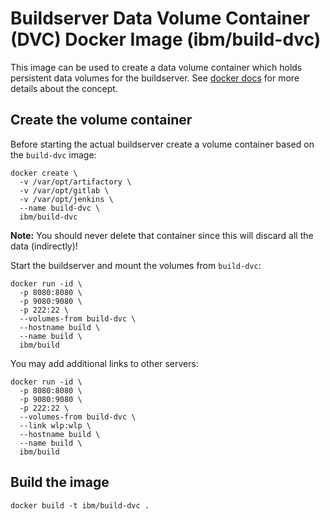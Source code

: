 # Buildserver Data Volume Container (DVC) Docker Image (ibm/build-dvc)

This image can be used to create a data volume container which holds persistent data volumes for the buildserver. See [docker docs](http://docs.docker.com/v1.8/userguide/dockervolumes/#creating-and-mounting-a-data-volume-container) for more details about the concept.

## Create the volume container

Before starting the actual buildserver create a volume container based on the `build-dvc` image:

```
docker create \
  -v /var/opt/artifactory \
  -v /var/opt/gitlab \
  -v /var/opt/jenkins \
  --name build-dvc \
  ibm/build-dvc
```

**Note:** You should never delete that container since this will discard all the data (indirectly)!

Start the buildserver and mount the volumes from `build-dvc`:

```
docker run -id \
  -p 8080:8080 \
  -p 9080:9080 \
  -p 222:22 \
  --volumes-from build-dvc \
  --hostname build \
  --name build \
  ibm/build
```

You may add additional links to other servers:

```
docker run -id \
  -p 8080:8080 \
  -p 9080:9080 \
  -p 222:22 \
  --volumes-from build-dvc \
  --link wlp:wlp \
  --hostname build \
  --name build \
  ibm/build
```

## Build the image

```
docker build -t ibm/build-dvc .
```
